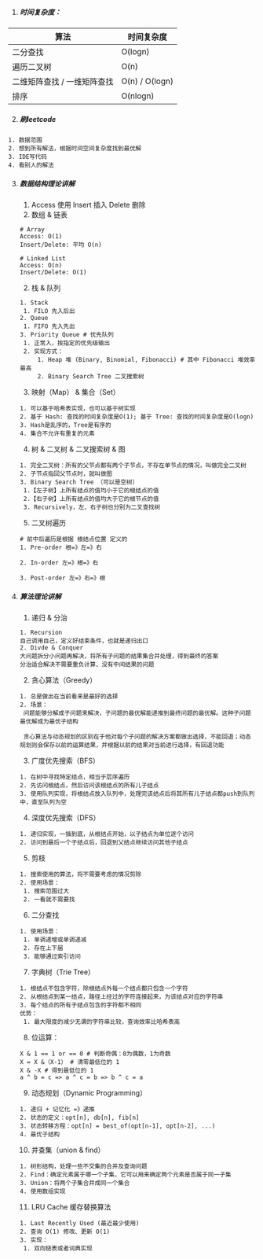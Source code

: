 1. ##### 时间复杂度：

| 算法                        | 时间复杂度     |
| --------------------------- | -------------- |
| 二分查找                    | O(logn)        |
| 遍历二叉树                  | O(n)           |
| 二维矩阵查找 / 一维矩阵查找 | O(n) / O(logn) |
| 排序                        | O(nlogn)       |

2. ##### 刷leetcode

```shell
1. 数据范围
2. 想到所有解法，根据时间空间复杂度找到最优解
3. IDE写代码
4. 看别人的解法
```

3. ##### 数据结构理论讲解

   1. Access 使用 Insert 插入 Delete 删除
   2. 数组 & 链表

   ```shell
   # Array
   Access: O(1)
   Insert/Delete: 平均 O(n)
   
   # Linked List
   Access: O(n)
   Insert/Delete: O(1)
   ```

   2. 栈 & 队列

   ```shell
   1. Stack 
   	1. FILO 先入后出
   2. Queue 
   	1. FIFO 先入先出
   3. Priority Queue # 优先队列
   	1. 正常入，按指定的优先级输出
   	2. 实现方式：
   		1. Heap 堆 (Binary, Binomial, Fibonacci) # 其中 Fibonacci 堆效率最高
   		2. Binary Search Tree 二叉搜索树
   ```

   3.  映射（Map） & 集合（Set）

   ```shell
   1. 可以基于哈希表实现，也可以基于树实现
   2. 基于 Hash: 查找的时间复杂度是O(1); 基于 Tree: 查找的时间复杂度是O(logn)
   3. Hash是乱序的，Tree是有序的
   4. 集合不允许有重复的元素
   ```

   4. 树 & 二叉树 & 二叉搜索树 & 图

   ```shell
   1. 完全二叉树：所有的父节点都有两个子节点，不存在单节点的情况，叫做完全二叉树
   2. 子节点指回父节点时，就叫做图
   3. Binary Search Tree （可以是空树）
   	1.【左子树】上所有结点的值均小于它的根结点的值
   	2.【右子树】上所有结点的值均大于它的根节点的值
   	3. Recursively，左、右子树也分别为二叉查找树
   ```

   5. 二叉树遍历

   ```shell
   # 前中后遍历是根据 根结点位置 定义的
   1. Pre-order 根=》左=》右
   
   2. In-order 左=》根=》右 
   
   3. Post-order 左=》右=》根
   ```

4. ##### 算法理论讲解

   1. 递归 & 分治

   ```shell
   1. Recursion
   自己调用自己，定义好结束条件，也就是递归出口
   2. Divde & Conquer
   大问题拆分小问题再解决，将所有子问题的结果集合并处理，得到最终的答案
   分治适合解决不需要重负计算、没有中间结果的问题
   ```

   2. 贪心算法（Greedy）

   ```shell
   1. 总是做出在当前看来是最好的选择
   2. 场景：
   	问题能够分解成子问题来解决，子问题的最优解能递推到最终问题的最优解。这种子问题最优解成为最优子结构
   	
   	贪心算法与动态规划的区别在于他对每个子问题的解决方案都做出选择，不能回退；动态规划则会保存以前的运算结果，并根据以前的结果对当前进行选择，有回退功能
   ```

   3. 广度优先搜索（BFS）

   ```shell
   1. 在树中寻找特定结点，相当于层序遍历
   2. 先访问根结点，然后访问该根结点的所有儿子结点
   3. 使用队列实现，将根结点放入队列中，处理完该结点后将其所有儿子结点都push到队列中，直至队列为空
   ```

   4. 深度优先搜索（DFS）

   ```shell
   1. 递归实现，一插到底，从根结点开始，以子结点为单位逐个访问
   2. 访问到最后一个子结点后，回退到父结点继续访问其他子结点
   ```

   5. 剪枝

   ```shell
   1. 搜索使用的算法，将不需要考虑的情况剪除
   2. 使用场景：
   	1. 搜索范围过大
   	2. 一看就不需要找
   ```

   6. 二分查找

   ```shell
   1. 使用场景：
   	1. 单调递增或单调递减
   	2. 存在上下届
   	3. 能够通过索引访问
   ```

   7. 字典树（Trie Tree）

   ```shell
   1. 根结点不包含字符，除根结点外每一个结点都只包含一个字符
   2. 从根结点到某一结点，路径上经过的字符连接起来，为该结点对应的字符串
   3. 每个结点的所有子结点包含的字符都不相同
   优势：
   	1. 最大限度的减少无谓的字符串比较，查询效率比哈希表高
   ```

   8. 位运算：

   ```shell
   X & 1 == 1 or == 0 # 判断奇偶：0为偶数，1为奇数
   X = X &（X-1） # 清零最低位的 1
   X & -X # 得到最低位的 1
   a ^ b = c => a ^ c = b => b ^ c = a
   ```

   9. 动态规划（Dynamic Programming）

   ```shell
   1. 递归 + 记忆化 =》递推
   2. 状态的定义：opt[n], db[n], fib[n]
   3. 状态转移方程：opt[n] = best_of(opt[n-1], opt[n-2], ...)
   4. 最优子结构
   ```

   10. 并查集（union & find）

   ```shell
   1. 树形结构，处理一些不交集的合并及查询问题
   2. Find：确定元素属于哪一个子集，它可以用来确定两个元素是否属于同一子集
   3. Union：将两个子集合并成同一个集合
   4. 使用数组实现
   ```

   11. LRU Cache 缓存替换算法

   ```shell
   1. Last Recently Used (最近最少使用)
   2. 查询 O(1) 修改、更新 O(1)
   3. 实现：
   	1. 双向链表或者词典实现
   ```

   

